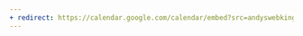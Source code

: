 ```yaml
---
+ redirect: https://calendar.google.com/calendar/embed?src=andyswebking%40gmail.com&ctz=Asia%2FTaipei
---
```

